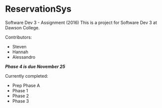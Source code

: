 # ReservationSys
Software Dev 3 - Assignment (2016)
This is a project for Software Dev 3 at Dawson College.

Contributors:
 - Steven
 - Hannah
 - Alessandro
 
***Phase 4 is due November 25***

Currently completed:
  - Prep Phase A
  - Phase 1
  - Phase 2
  - Phase 3
